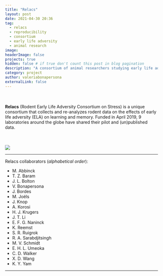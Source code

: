 ```yaml
---
title: "Relacs"
layout: post
date: 2021-04-30 20:36
tag:
  - relacs
  - reproducibility
  - consortium
  - early life adversity
  - animal research
image: 
headerImage: false
projects: true
hidden: false # if true don't count this post in blog pagination
description: "A consortium of animal researchers studying early life adversity"
category: project
author: valeriabonapersona
externalLink: false
---
```


<p style="margin-top: 50px; margin-bottom: 50px"> <b>Relacs</b> (Rodent Early Life Adversity Consortium on Stress) is a unique consortium that collects and re-analyzes rodent data on the effects of early life adversity (ELA) on learning and memory. Funded in April 2019, 9 laboratories around the globe have shared their pilot and (un)published data.</p>

<img src="{{site.url}}/assets/relacs.png"/>



---

Relacs collaborators (<i>alphabetical order</i>):
- M. Abbinck
- T. Z. Baram
- J. L. Bolton
- V. Bonapersona
- J. Bordes
- M. Joëls
- J. Knop
- A. Korosi
- H. J. Krugers
- J. T. Li
- E. F. G. Naninck
- K. Reemst
- S. R. Ruigrok
- R. A. Sarabdjitsingh
- M. V. Schmidt
- E. H. L. Umeoka
- C. D. Walker
- X. D. Wang
- K. Y. Yam

---
